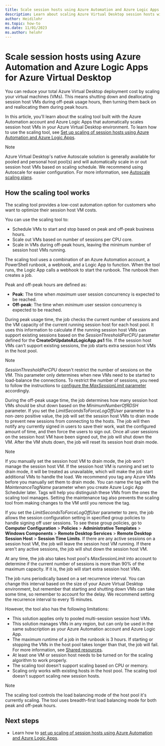 ```yaml
---
title: Scale session hosts using Azure Automation and Azure Logic Apps for Azure Virtual Desktop - Azure
description: Learn about scaling Azure Virtual Desktop session hosts with Azure Automation and Azure Logic Apps.
author: Heidilohr
ms.topic: how-to
ms.date: 11/01/2023
ms.author: helohr
---
```

# Scale session hosts using Azure Automation and Azure Logic Apps for Azure Virtual Desktop

You can reduce your total Azure Virtual Desktop deployment cost by scaling your virtual machines (VMs). This means shutting down and deallocating session host VMs during off-peak usage hours, then turning them back on and reallocating them during peak hours.

In this article, you'll learn about the scaling tool built with the Azure Automation account and Azure Logic Apps that automatically scales session host VMs in your Azure Virtual Desktop environment. To learn how to use the scaling tool, see [Set up scaling of session hosts using Azure Automation and Azure Logic Apps](set-up-scaling-script.md).

>[!NOTE]
>Azure Virtual Desktop's native Autoscale solution is generally available for pooled and personal host pool(s) and will automatically scale in or out session host VMs based on scaling schedule. We recommend using Autoscale for easier configuration. For more information, see [Autoscale scaling plans](autoscale-scaling-plan.md).

## How the scaling tool works

The scaling tool provides a low-cost automation option for customers who want to optimize their session host VM costs.

You can use the scaling tool to:

- Schedule VMs to start and stop based on peak and off-peak business hours.
- Scale out VMs based on number of sessions per CPU core.
- Scale in VMs during off-peak hours, leaving the minimum number of session host VMs running.

The scaling tool uses a combination of an Azure Automation account, a PowerShell runbook, a webhook, and a Logic App to function. When the tool runs, the Logic App calls a webhook to start the runbook. The runbook then creates a job.

Peak and off-peak hours are defined as:

- **Peak**: The time when *maximum* user session concurrency is expected to be reached.
- **Off-peak**: The time when *minimum* user session concurrency is expected to be reached.

During peak usage time, the job checks the current number of sessions and the VM capacity of the current running session host for each host pool. It uses this information to calculate if the running session host VMs can support existing sessions based on the *SessionThresholdPerCPU* parameter defined for the **CreateOrUpdateAzLogicApp.ps1** file. If the session host VMs can't support existing sessions, the job starts extra session host VMs in the host pool.

>[!NOTE]
>*SessionThresholdPerCPU* doesn't restrict the number of sessions on the VM. This parameter only determines when new VMs need to be started to load-balance the connections. To restrict the number of sessions, you need to follow the instructions to [configure the *MaxSessionLimit* parameter](configure-host-pool-load-balancing.md#configure-load-balancing) accordingly.

During the off-peak usage time, the job determines how many session host VMs should be shut down based on the *MinimumNumberOfRDSH* parameter. If you set the *LimitSecondsToForceLogOffUser* parameter to a non-zero positive value, the job will set the session host VMs to drain mode to prevent new sessions from connecting to the hosts. The job will then notify any currently signed in users to save their work, wait the configured amount of time, and then force the users to sign out. Once all user sessions on the session host VM have been signed out, the job will shut down the VM. After the VM shuts down, the job will reset its session host drain mode.

>[!NOTE]
>If you manually set the session host VM to drain mode, the job won't manage the session host VM. If the session host VM is running and set to drain mode, it will be treated as unavailable, which will make the job start additional VMs to handle the load. We recommend you tag any Azure VMs before you manually set them to drain mode. You can name the tag with the *MaintenanceTagName* parameter when you create Azure Logic App Scheduler later. Tags will help you distinguish these VMs from the ones the scaling tool manages. Setting the maintenance tag also prevents the scaling tool from making changes to the VM until you remove the tag.

If you set the *LimitSecondsToForceLogOffUser* parameter to zero, the job allows the session configuration setting in specified group policies to handle signing off user sessions. To see these group policies, go to **Computer Configuration** > **Policies** > **Administrative Templates** > **Windows Components** > **Remote Desktop Services** > **Remote Desktop Session Host** > **Session Time Limits**. If there are any active sessions on a session host VM, the job will leave the session host VM running. If there aren't any active sessions, the job will shut down the session host VM.

At any time, the job also takes host pool's *MaxSessionLimit* into account to determine if the current number of sessions is more than 90% of the maximum capacity. If it is, the job will start extra session host VMs.

The job runs periodically based on a set recurrence interval. You can change this interval based on the size of your Azure Virtual Desktop environment, but remember that starting and shutting down VMs can take some time, so remember to account for the delay. We recommend setting the recurrence interval to every 15 minutes.

However, the tool also has the following limitations:

- This solution applies only to pooled multi-session session host VMs.
- This solution manages VMs in any region, but can only be used in the same subscription as your Azure Automation account and Azure Logic App.
- The maximum runtime of a job in the runbook is 3 hours. If starting or stopping the VMs in the host pool takes longer than that, the job will fail. For more information, see [Shared resources](../automation/automation-runbook-execution.md#fair-share).
- At least one VM or session host needs to be turned on for the scaling algorithm to work properly.
- The scaling tool doesn't support scaling based on CPU or memory.
- Scaling only works with existing hosts in the host pool. The scaling tool doesn't support scaling new session hosts.

>[!NOTE]
>The scaling tool controls the load balancing mode of the host pool it's currently scaling. The tool uses breadth-first load balancing mode for both peak and off-peak hours.

## Next steps

- Learn how to [set up scaling of session hosts using Azure Automation and Azure Logic Apps](set-up-scaling-script.md).
